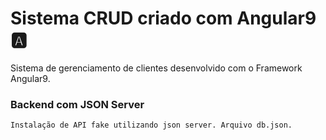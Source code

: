 # Sistema CRUD criado com Angular9 :a:
 Sistema de gerenciamento de clientes desenvolvido com o Framework Angular9.


 ### Backend com JSON Server
    Instalação de API fake utilizando json server. Arquivo db.json.

### 
    
